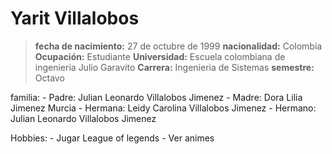 # Yarit Villalobos


>**fecha de nacimiento:** 27 de octubre de 1999
**nacionalidad:** Colombia
**Ocupación:** Estudiante
**Universidad:** Escuela colombiana de ingenieria Julio Garavito
**Carrera:** Ingenieria de Sistemas
**semestre:** Octavo

familia:
		- Padre: Julian Leonardo Villalobos Jimenez
		- Madre: Dora Lilia Jimenez Murcia
		- Hermana: Leidy Carolina Villalobos Jimenez
		- Hermano: Julian Leonardo Villalobos Jimenez

Hobbies:
		- Jugar League of legends
		- Ver animes
		
 

